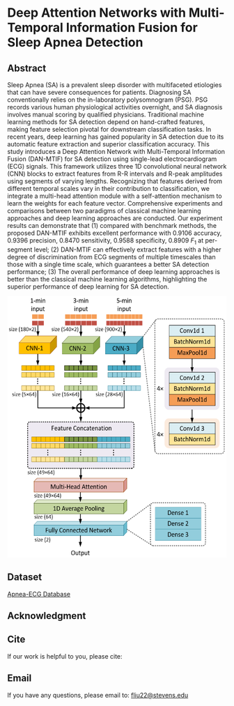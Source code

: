 # Deep Attention Networks with Multi-Temporal Information Fusion for Sleep Apnea Detection

## Abstract
Sleep Apnea (SA) is a prevalent sleep disorder with multifaceted etiologies that can have severe consequences for patients. Diagnosing SA conventionally relies on the in-laboratory polysomnogram (PSG). PSG  records various human physiological activities overnight, and SA diagnosis involves manual scoring by qualified physicians. Traditional machine learning methods for SA detection depend on hand-crafted features, making feature selection pivotal for downstream classification tasks. In recent years, deep learning has gained popularity in SA detection due to its automatic feature extraction and superior classification accuracy. This study introduces a Deep Attention Network with Multi-Temporal Information Fusion (DAN-MTIF) for SA detection using single-lead electrocardiogram (ECG) signals. This framework utilizes three 1D convolutional neural network (CNN) blocks to extract features from R-R intervals and R-peak amplitudes using segments of varying lengths. Recognizing that features derived from different temporal scales vary in their contribution to classification, we integrate a multi-head attention module with a self-attention mechanism to learn the weights for each feature vector. Comprehensive experiments and comparisons between two paradigms of classical machine learning approaches and deep learning approaches are conducted. Our experiment results can demonstrate that (1) compared with benchmark methods, the proposed DAN-MTIF exhibits excellent performance with 0.9106 accuracy, 0.9396 precision, 0.8470 sensitivity, 0.9588 specificity, 0.8909 $F_1$ at per-segment level; (2) DAN-MTIF can effectively extract features with a higher degree of discrimination from ECG segments of multiple timescales than those with a single time scale, which guarantees a better SA detection performance; (3) The overall performance of deep learning approaches is better than the classical machine learning algorithms, highlighting the superior performance of deep learning for SA detection. 

<p align="center">
  <img width="550" height="600" src="https://github.com/BAGL-lab/DAN-MTIF/blob/main/model/model_framework.png">
</p>

## Dataset
[Apnea-ECG Database](https://physionet.org/content/apnea-ecg/1.0.0/)

## Acknowledgment


## Cite
If our work is helpful to you, please cite:

## Email
If you have any questions, please email to: [fliu22@stevens.edu](mailto:fliu22@stevens.edu)
